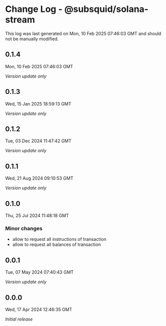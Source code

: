 # Change Log - @subsquid/solana-stream

This log was last generated on Mon, 10 Feb 2025 07:46:03 GMT and should not be manually modified.

## 0.1.4
Mon, 10 Feb 2025 07:46:03 GMT

_Version update only_

## 0.1.3
Wed, 15 Jan 2025 18:59:13 GMT

_Version update only_

## 0.1.2
Tue, 03 Dec 2024 11:47:42 GMT

_Version update only_

## 0.1.1
Wed, 21 Aug 2024 09:10:53 GMT

_Version update only_

## 0.1.0
Thu, 25 Jul 2024 11:48:18 GMT

### Minor changes

- allow to request all instructions of transaction
- allow to request all balances of transaction

## 0.0.1
Tue, 07 May 2024 07:40:43 GMT

_Version update only_

## 0.0.0
Wed, 17 Apr 2024 12:46:35 GMT

_Initial release_

